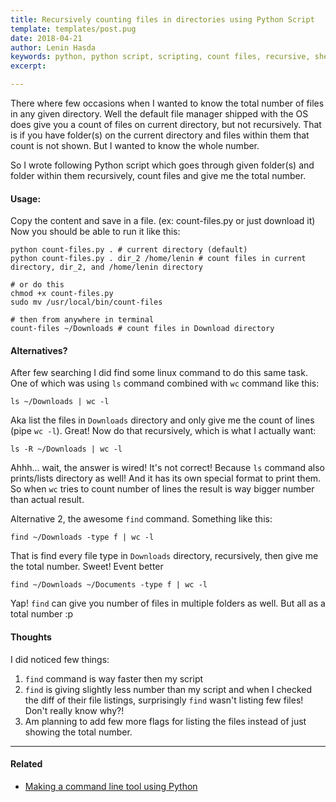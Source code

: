 ```yaml
---
title: Recursively counting files in directories using Python Script
template: templates/post.pug
date: 2018-04-21
author: Lenin Hasda
keywords: python, python script, scripting, count files, recursive, shell script, linux
excerpt:

---
```


There where few occasions when I wanted to know the total number of files in any given directory. Well the default file manager shipped with the OS does give you a count of files on current directory, but not recursively. That is if you have folder(s) on the current directory and files within them that count is not shown. But I wanted to know the whole number.

So I wrote following Python script which goes through given folder(s) and folder within them recursively, count files and give me the total number.

<script src="https://gist.github.com/leninhasda/0414792e7d65f526ce078f7af932b5af.js"></script>

#### Usage:
Copy the content and save in a file. (ex: count-files.py or just download it)
Now you should be able to run it like this:

```
python count-files.py . # current directory (default)
python count-files.py . dir_2 /home/lenin # count files in current directory, dir_2, and /home/lenin directory

# or do this
chmod +x count-files.py
sudo mv /usr/local/bin/count-files

# then from anywhere in terminal
count-files ~/Downloads # count files in Download directory
```

#### Alternatives?
After few searching I did find some linux command to do this same task. One of which was using `ls` command combined with `wc` command like this:

```
ls ~/Downloads | wc -l
```
Aka list the files in `Downloads` directory and only give me the count of lines (pipe `wc -l`). Great! Now do that recursively, which is what I actually want:

```
ls -R ~/Downloads | wc -l
```
Ahhh... wait, the answer is wired! It's not correct! Because `ls` command also prints/lists directory as well! And it has its own special format to print them. So when `wc` tries to count number of lines the result is way bigger number than actual result.

Alternative 2, the awesome `find` command. Something like this:
```
find ~/Downloads -type f | wc -l
```
That is find every file type in `Downloads` directory, recursively, then give me the total number. Sweet! Event better
```
find ~/Downloads ~/Documents -type f | wc -l
```
Yap! `find` can give you number of files in multiple folders as well. But all as a total number :p

#### Thoughts
I did noticed few things:
1. `find` command is way faster then my script
2. `find` is giving slightly less number than my script and when I checked the diff of their file listings, surprisingly `find` wasn't listing few files! Don't really know why?!
3. Am planning to add few more flags for listing the files instead of just showing the total number.

---

#### Related
- [Making a command line tool using Python](http://blog.leninhasda.me/post/making-a-command-line-tool-using-python)
